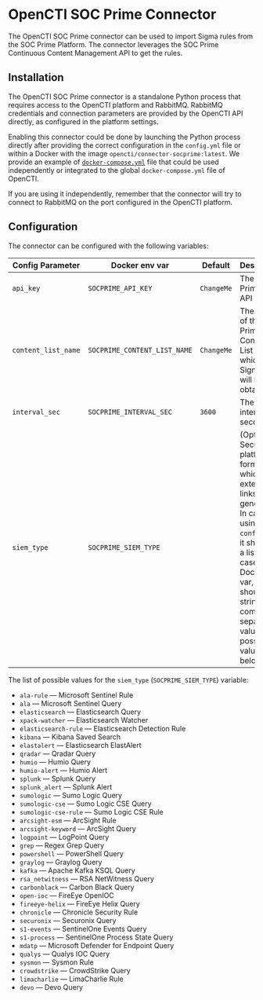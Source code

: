 # OpenCTI SOC Prime Connector

The OpenCTI SOC Prime connector can be used to import Sigma rules from the SOC Prime Platform.
The connector leverages the SOC Prime Continuous Content Management API to get the rules. 


## Installation

The OpenCTI SOC Prime connector is a standalone Python process that requires access
to the OpenCTI platform and RabbitMQ. RabbitMQ credentials and connection parameters
are provided by the OpenCTI API directly, as configured in the platform settings.

Enabling this connector could be done by launching the Python process directly after
providing the correct configuration in the `config.yml` file or within a Docker with
the image `opencti/connector-socprime:latest`. We provide an example of
[`docker-compose.yml`](docker-compose.yml) file that could be used independently or
integrated to the global `docker-compose.yml` file of OpenCTI.

If you are using it independently, remember that the connector will try to connect to
RabbitMQ on the port configured in the OpenCTI platform.

## Configuration

The connector can be configured with the following variables:

| Config Parameter                 | Docker env var                              | Default                      | Description                                                                                             |
| -------------------------------- | ------------------------------------------- | ---------------------------- | ------------------------------------------------------------------------------------------------------- |
| `api_key`                        | `SOCPRIME_API_KEY`                          | `ChangeMe`                   | The SOC Prime CCM API Key                                                                               |
| `content_list_name`              | `SOCPRIME_CONTENT_LIST_NAME`                | `ChangeMe`                   | The name of the SOC Prime CCM Content List from which Sigma rules will be obtained                      |
| `interval_sec`                   | `SOCPRIME_INTERVAL_SEC`                     | `3600`                       | The import interval in seconds                                                                          |
| `siem_type`                      | `SOCPRIME_SIEM_TYPE`                        |                              | (Optional) Security platform formats for which extetrnal links will be generated. In case of using `config.yml`, it should be a list; and in case of Docker env var, it should be a string with comma-separeted values. See possibles values below. |

The list of possible values for the `siem_type` (`SOCPRIME_SIEM_TYPE`) variable:
* `ala-rule` — Microsoft Sentinel Rule
* `ala` — Microsoft Sentinel Query
* `elasticsearch` — Elasticsearch Query
* `xpack-watcher` — Elasticsearch Watcher
* `elasticsearch-rule` — Elasticsearch Detection Rule
* `kibana` — Kibana Saved Search
* `elastalert` — Elasticsearch ElastAlert
* `qradar` — Qradar Query
* `humio` — Humio Query
* `humio-alert` — Humio Alert
* `splunk` — Splunk Query
* `splunk_alert` — Splunk Alert
* `sumologic` — Sumo Logic Query
* `sumologic-cse` — Sumo Logic CSE Query
* `sumologic-cse-rule` — Sumo Logic CSE Rule
* `arcsight-esm` — ArcSight Rule
* `arcsight-keyword` — ArcSight Query
* `logpoint` — LogPoint Query
* `grep` — Regex Grep Query
* `powershell` — PowerShell Query
* `graylog` — Graylog Query
* `kafka` — Apache Kafka KSQL Query
* `rsa_netwitness` — RSA NetWitness Query
* `carbonblack` — Carbon Black Query
* `open-ioc` — FireEye OpenIOC
* `fireeye-helix` — FireEye Helix Query
* `chronicle` — Chronicle Security Rule
* `securonix` — Securonix Query
* `s1-events` — SentinelOne Events Query
* `s1-process` — SentinelOne Process State Query
* `mdatp` — Microsoft Defender for Endpoint Query
* `qualys` — Qualys IOC Query
* `sysmon` — Sysmon Rule
* `crowdstrike` — CrowdStrike Query
* `limacharlie` — LimaCharlie Rule
* `devo` — Devo Query
